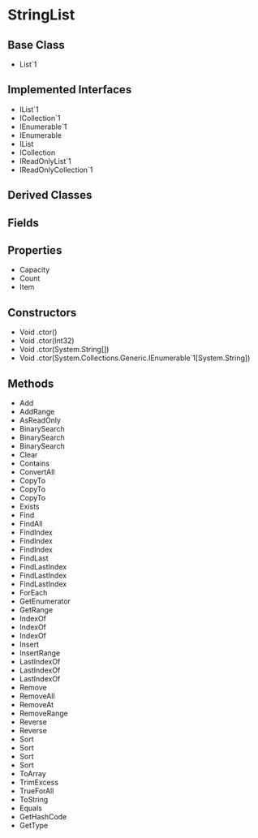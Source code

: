 # StringList
## Base Class
- List`1
## Implemented Interfaces
- IList`1
- ICollection`1
- IEnumerable`1
- IEnumerable
- IList
- ICollection
- IReadOnlyList`1
- IReadOnlyCollection`1
## Derived Classes
## Fields
## Properties
- Capacity
- Count
- Item
## Constructors
- Void .ctor()
- Void .ctor(Int32)
- Void .ctor(System.String[])
- Void .ctor(System.Collections.Generic.IEnumerable`1[System.String])
## Methods
- Add
- AddRange
- AsReadOnly
- BinarySearch
- BinarySearch
- BinarySearch
- Clear
- Contains
- ConvertAll
- CopyTo
- CopyTo
- CopyTo
- Exists
- Find
- FindAll
- FindIndex
- FindIndex
- FindIndex
- FindLast
- FindLastIndex
- FindLastIndex
- FindLastIndex
- ForEach
- GetEnumerator
- GetRange
- IndexOf
- IndexOf
- IndexOf
- Insert
- InsertRange
- LastIndexOf
- LastIndexOf
- LastIndexOf
- Remove
- RemoveAll
- RemoveAt
- RemoveRange
- Reverse
- Reverse
- Sort
- Sort
- Sort
- Sort
- ToArray
- TrimExcess
- TrueForAll
- ToString
- Equals
- GetHashCode
- GetType
